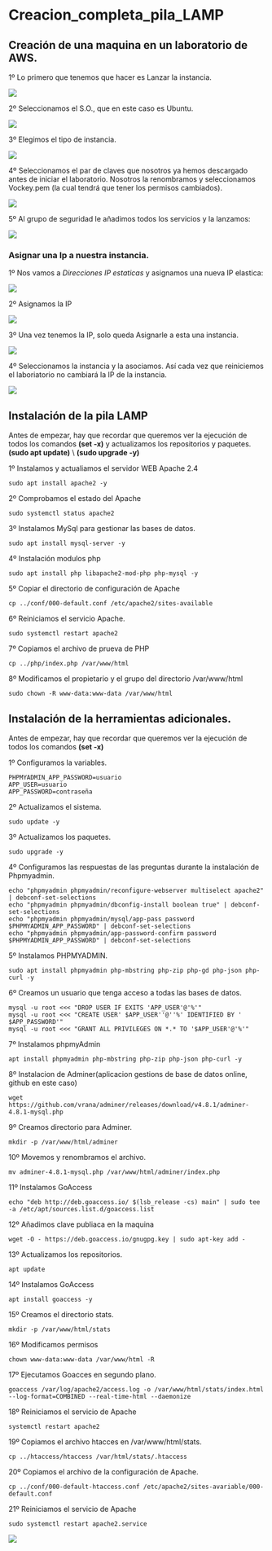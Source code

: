 # Creacion_completa_pila_LAMP

## Creación de una maquina en un laboratorio de AWS.

1º Lo primero que tenemos que hacer es Lanzar la instancia.

![](imagenes/captura_1.png)

2º Seleccionamos el S.O., que en este caso es Ubuntu.

![](imagenes/captura_2.png)

3º Elegimos el tipo de instancia.

![](imagenes/captura_3.png)

4º Seleccionamos el par de claves que nosotros ya hemos descargado antes de iniciar el laboratorio. Nosotros la renombramos y seleccionamos Vockey.pem (la cual tendrá que tener los permisos cambiados).

![](imagenes/captura_4.png)

5º  Al grupo de seguridad le añadimos todos los servicios y la lanzamos:

![](imagenes/captura_5.png)

### Asignar una Ip a nuestra instancia.

1º Nos vamos a *Direcciones IP estaticas* y asignamos una nueva IP elastica:

![](imagenes/captura_6.png)

2º Asignamos la IP

![](imagenes/captura_7.png)

3º Una vez tenemos la IP, solo queda Asignarle a esta una instancia.

![](imagenes/captura_8.png)

4º Seleccionamos la instancia y la asociamos. Así cada vez que reiniciemos el laboriatorio no cambiará la IP de la instancia.

![](imagenes/captura_9.png)


## Instalación de la pila LAMP

Antes de empezar, hay que recordar que queremos ver la ejecución de todos los comandos **(set -x)** y actualizamos los repositorios y paquetes. **(sudo apt update)** \ **(sudo upgrade -y)**

1º Instalamos y actualiamos el servidor WEB Apache 2.4

````
sudo apt install apache2 -y

````
 2º Comprobamos el estado del Apache

````
sudo systemctl status apache2

````

3º Instalamos MySql para gestionar las bases de datos.

````
sudo apt install mysql-server -y

````

4º Instalación modulos php

````
sudo apt install php libapache2-mod-php php-mysql -y

````

5º Copiar el directorio de configuración de Apache

````
cp ../conf/000-default.conf /etc/apache2/sites-available

````

6º Reiniciamos el servicio Apache.

````
sudo systemctl restart apache2

````

7º Copiamos el archivo de prueva de PHP

````
cp ../php/index.php /var/www/html

````

8º Modificamos el propietario y el grupo del directorio /var/www/html

````
sudo chown -R www-data:www-data /var/www/html

````

## Instalación de la herramientas adicionales.

Antes de empezar, hay que recordar que queremos ver la ejecución de todos los comandos **(set -x)** 

1º Configuramos la variables.

````
PHPMYADMIN_APP_PASSWORD=usuario
APP_USER=usuario
APP_PASSWORD=contraseña

````
2º Actualizamos el sistema.

````
sudo update -y

````

3º Actualizamos los paquetes.

````
sudo upgrade -y

````

4º Configuramos las respuestas de las preguntas durante la instalación de Phpmyadmin.

````
echo "phpmyadmin phpmyadmin/reconfigure-webserver multiselect apache2" | debconf-set-selections
echo "phpmyadmin phpmyadmin/dbconfig-install boolean true" | debconf-set-selections
echo "phpmyadmin phpmyadmin/mysql/app-pass password $PHPMYADMIN_APP_PASSWORD" | debconf-set-selections
echo "phpmyadmin phpmyadmin/app-password-confirm password $PHPMYADMIN_APP_PASSWORD" | debconf-set-selections

````

5º Instalamos PHPMYADMIN.

````
sudo apt install phpmyadmin php-mbstring php-zip php-gd php-json php-curl -y

````

6º Creamos un usuario que tenga acceso a todas las bases de datos.

````
mysql -u root <<< "DROP USER IF EXITS 'APP_USER'@'%'"
mysql -u root <<< "CREATE USER' $APP_USER''@''%' IDENTIFIED BY ' $APP_PASSWORD'"
mysql -u root <<< "GRANT ALL PRIVILEGES ON *.* TO '$APP_USER'@'%'"

````

7º Instalamos phpmyAdmin

````
apt install phpmyadmin php-mbstring php-zip php-json php-curl -y

````

8º Instalacion de Adminer(aplicacion gestions de base de datos online, github en este caso)

````
wget https://github.com/vrana/adminer/releases/download/v4.8.1/adminer-4.8.1-mysql.php

````

9º Creamos directorio para Adminer.

````
mkdir -p /var/www/html/adminer

````

10º Movemos y renombramos el archivo.

````
mv adminer-4.8.1-mysql.php /var/www/html/adminer/index.php

````

11º Instalamos GoAccess

````
echo "deb http://deb.goaccess.io/ $(lsb_release -cs) main" | sudo tee -a /etc/apt/sources.list.d/goaccess.list

````

12º Añadimos clave publiaca en la maquina

````
wget -O - https://deb.goaccess.io/gnugpg.key | sudo apt-key add -

````

13º Actualizamos los repositorios.

````
apt update

````

14º Instalamos GoAccess

````
apt install goaccess -y

````

15º Creamos el directorio stats.

````
mkdir -p /var/www/html/stats

````

16º Modificamos permisos

````
chown www-data:www-data /var/www/html -R

````

17º Ejecutamos Goacces en segundo plano.

````
goaccess /var/log/apache2/access.log -o /var/www/html/stats/index.html --log-format=COMBINED --real-time-html --daemonize

````

18º Reiniciamos el servicio de Apache
 ````
systemctl restart apache2

 ````

 19º Copiamos el archivo htacces en /var/www/html/stats.

 ````
cp ../htaccess/htaccess /var/html/stats/.htaccess

 ````

 20º Copiamos el archivo de la configuración de Apache.

 ````
 cp ../conf/000-default-htaccess.conf /etc/apache2/sites-avariable/000-default.conf

 ````

 21º Reiniciamos el servicio de Apache
 
 ````
sudo systemctl restart apache2.service

 ````

 ![](imagenes/captura_10.png)